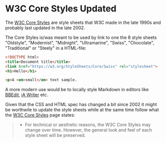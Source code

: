 # W3C Core Styles Updated 

The [W3C Core Styles][] are style sheets that W3C made in the late 1990s and probably last updated in the late 2002. 

[w3c core styles]: https://www.w3.org/StyleSheets/Core/ 

The Core Styles is/was meant to be used by link to one the 8 style sheets "Oldstyle", "Modernist", "Midnight", "Ultramarine", "Swiss", "Chocolate", "Traditional" or "Steely" in a HTML-file:

```html
<!DOCTYPE html>
<title>Document title</title>
<link href="https://w3.org/StyleSheets/Core/Swiss" rel="stylesheet">
<h1>Hello</h1>

<p>A <em>small</em> text sample.
```

A more modern use would be to locally style Markdown in editors like [BBEdit][], [iA Writer][] etc. 

[bbedit]: https://www.barebones.com/products/bbedit/
[ia writer]: https://ia.net/writer

Given that the CSS and HTML spec has changed a bit since 2002 it might be worthwile to update the style sheets while at the same time follow what the [W3C Core Styles][] page states:

> - For technical or aesthetic reasons, the W3C Core Styles may change over time. However, the general look and feel of each style sheet will be preserved.
